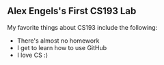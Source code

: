 ## Alex Engels's First CS193 Lab


My favorite things about CS193 include the following:

- There's almost no homework
- I get to learn how to use GitHub
- I love CS :)

